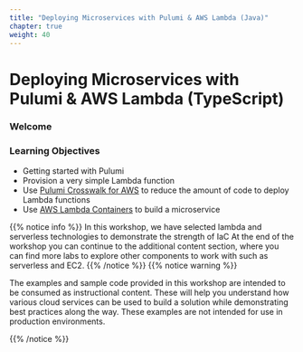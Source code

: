 ```yaml
---
title: "Deploying Microservices with Pulumi & AWS Lambda (Java)"
chapter: true
weight: 40
---
```


# Deploying Microservices with Pulumi & AWS Lambda (TypeScript)

### Welcome

### Learning Objectives

- Getting started with Pulumi
- Provision a very simple Lambda function
- Use [Pulumi Crosswalk for AWS](https://www.pulumi.com/docs/guides/crosswalk/aws/) to reduce the amount of code to deploy Lambda functions
- Use [AWS Lambda Containers](https://aws.amazon.com/blogs/aws/new-for-aws-lambda-container-image-support/) to build a microservice

{{% notice info %}}
In this workshop, we have selected lambda and serverless technologies to demonstrate the strength of IaC
At the end of the workshop you can continue to the additional content section, where you can find more labs to explore other components to work with such as serverless and EC2.
{{% /notice %}}
{{% notice warning %}}
<p style='text-align: left;'>
The examples and sample code provided in this workshop are intended to be consumed as instructional content. 
These will help you understand how various cloud services can be used to build a solution while demonstrating best 
practices along the way. These examples are not intended for use in production environments.
</p>
{{% /notice %}}

